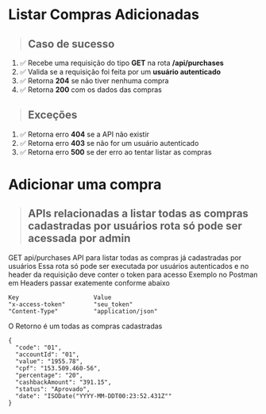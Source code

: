 # Listar Compras Adicionadas

> ## Caso de sucesso

1. ✅ Recebe uma requisição do tipo **GET** na rota **/api/purchases**
2. ✅ Valida se a requisição foi feita por um **usuário autenticado**
3. ✅ Retorna **204** se não tiver nenhuma compra
4. ✅ Retorna **200** com os dados das compras

> ## Exceções

1. ✅ Retorna erro **404** se a API não existir
2. ✅ Retorna erro **403** se não for um usuário autenticado
3. ✅ Retorna erro **500** se der erro ao tentar listar as compras

# Adicionar uma compra
> ## APIs relacionadas a listar todas as compras cadastradas por usuários rota só pode ser acessada por admin

GET api/purchases API para listar todas as compras já cadastradas por usuários
Essa rota só pode ser executada por usuários autenticados e no header da requisição deve conter o token para acesso
Exemplo no Postman em Headers passar exatemente conforme abaixo

```
Key                     Value
"x-access-token"        "seu_token"
"Content-Type"          "application/json"
```

O Retorno é um todas as compras cadastradas

```
{
  "code": "01",
  "accountId": "01",
  "value": "1955.78",
  "cpf": "153.509.460-56",
  "percentage": "20",
  "cashbackAmount": "391.15",
  "status": "Aprovado",
  "date": "ISODate("YYYY-MM-DDT00:23:52.431Z""
}
```